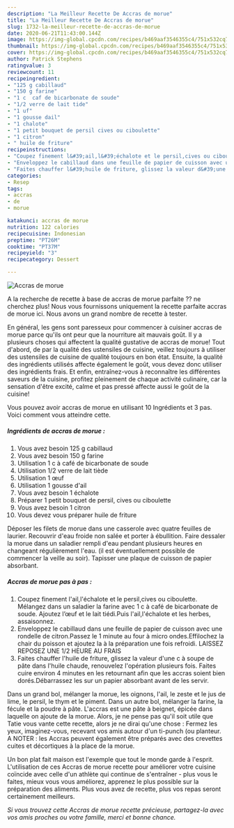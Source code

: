 ```yaml
---
description: "La Meilleur Recette De Accras de morue"
title: "La Meilleur Recette De Accras de morue"
slug: 1732-la-meilleur-recette-de-accras-de-morue
date: 2020-06-21T11:43:00.144Z
image: https://img-global.cpcdn.com/recipes/b469aaf3546355c4/751x532cq70/accras-de-morue-photo-principale-de-la-recette.jpg
thumbnail: https://img-global.cpcdn.com/recipes/b469aaf3546355c4/751x532cq70/accras-de-morue-photo-principale-de-la-recette.jpg
cover: https://img-global.cpcdn.com/recipes/b469aaf3546355c4/751x532cq70/accras-de-morue-photo-principale-de-la-recette.jpg
author: Patrick Stephens
ratingvalue: 3
reviewcount: 11
recipeingredient:
- "125 g cabillaud"
- "150 g farine"
- "1 c  caf de bicarbonate de soude"
- "1/2 verre de lait tide"
- "1 uf"
- "1 gousse dail"
- "1 chalote"
- "1 petit bouquet de persil cives ou ciboulette"
- "1 citron"
- " huile de friture"
recipeinstructions:
- "Coupez finement l&#39;ail,l&#39;échalote et le persil,cives ou ciboulette. Mélangez dans un saladier la farine avec 1 c à café de bicarbonate de soude. Ajoutez l’œuf et le lait tiédi.Puis l&#39;ail,l&#39;échalote et les herbes, assaisonnez."
- "Enveloppez le cabillaud dans une feuille de papier de cuisson avec une rondelle de citron.Passez le 1 minute au four à micro ondes.Effilochez la chair du poisson et ajoutez la à la préparation une fois refroidi. LAISSEZ REPOSEZ UNE 1/2 HEURE AU FRAIS"
- "Faites chauffer l&#39;huile de friture, glissez la valeur d&#39;une c à soupe de pâte dans l&#39;huile chaude, renouvelez l&#39;opération plusieurs fois. Faites cuire environ 4 minutes en les retournant afin que les accras soient bien dorés.Débarrassez les sur un papier absorbant avant de les servir."
categories:
- Resep
tags:
- accras
- de
- morue

katakunci: accras de morue 
nutrition: 122 calories
recipecuisine: Indonesian
preptime: "PT26M"
cooktime: "PT37M"
recipeyield: "3"
recipecategory: Dessert

---
```



![Accras de morue](https://img-global.cpcdn.com/recipes/b469aaf3546355c4/751x532cq70/accras-de-morue-photo-principale-de-la-recette.jpg)

A la recherche de recette à base de accras de morue parfaite ?? ne cherchez plus! Nous vous fournissons uniquement la recette parfaite accras de morue ici. Nous avons un grand nombre de recette à tester.

En général, les gens sont paresseux pour commencer à cuisiner accras de morue parce qu'ils ont peur que la nourriture ait mauvais goût. Il y a plusieurs choses qui affectent la qualité gustative de accras de morue! Tout d'abord, de par la qualité des ustensiles de cuisine, veillez toujours à utiliser des ustensiles de cuisine de qualité toujours en bon état. Ensuite, la qualité des ingrédients utilisés affecte également le goût, vous devez donc utiliser des ingrédients frais. Et enfin, entraînez-vous à reconnaître les différentes saveurs de la cuisine, profitez pleinement de chaque activité culinaire, car la sensation d'être excité, calme et pas pressé affecte aussi le goût de la cuisine!

<!--inarticleads1-->

Vous pouvez avoir accras de morue en utilisant 10 Ingrédients et 3 pas. Voici comment vous atteindre cette.

##### Ingrédients de accras de morue :

1. Vous avez besoin 125 g cabillaud
1. Vous avez besoin 150 g farine
1. Utilisation 1 c à café de bicarbonate de soude
1. Utilisation 1/2 verre de lait tiède
1. Utilisation 1 œuf
1. Utilisation 1 gousse d&#39;ail
1. Vous avez besoin 1 échalote
1. Préparer 1 petit bouquet de persil, cives ou ciboulette
1. Vous avez besoin 1 citron
1. Vous devez vous préparer  huile de friture


Déposer les filets de morue dans une casserole avec quatre feuilles de laurier. Recouvrir d&#39;eau froide non salée et porter à ébullition. Faire dessaler la morue dans un saladier rempli d&#39;eau pendant plusieurs heures en changeant régulièrement l&#39;eau. (il est éventuellement possible de commencer la veille au soir). Tapisser une plaque de cuisson de papier absorbant. 

<!--inarticleads2-->

##### Accras de morue pas à pas :

1. Coupez finement l&#39;ail,l&#39;échalote et le persil,cives ou ciboulette. Mélangez dans un saladier la farine avec 1 c à café de bicarbonate de soude. Ajoutez l’œuf et le lait tiédi.Puis l&#39;ail,l&#39;échalote et les herbes, assaisonnez.
1. Enveloppez le cabillaud dans une feuille de papier de cuisson avec une rondelle de citron.Passez le 1 minute au four à micro ondes.Effilochez la chair du poisson et ajoutez la à la préparation une fois refroidi. LAISSEZ REPOSEZ UNE 1/2 HEURE AU FRAIS
1. Faites chauffer l&#39;huile de friture, glissez la valeur d&#39;une c à soupe de pâte dans l&#39;huile chaude, renouvelez l&#39;opération plusieurs fois. Faites cuire environ 4 minutes en les retournant afin que les accras soient bien dorés.Débarrassez les sur un papier absorbant avant de les servir.


Dans un grand bol, mélanger la morue, les oignons, l&#39;ail, le zeste et le jus de lime, le persil, le thym et le piment. Dans un autre bol, mélanger la farine, la fécule et la poudre à pâte. L&#39;accras est une pâte à beignet, épicée dans laquelle on ajoute de la morue. Alors, je ne pense pas qu&#39;il soit utile que Tatie vous vante cette recette, alors je ne dirai qu&#39;une chose : Fermez les yeux, imaginez-vous, recevant vos amis autour d&#39;un ti-punch (ou planteur. A NOTER : les Accras peuvent également être préparés avec des crevettes cuites et décortiques à la place de la morue. 

<!--inarticleads1-->

<p>
Un bon plat fait maison est l'exemple que tout le monde garde à l'esprit. L'utilisation de ces Accras de morue recette pour améliorer votre cuisine coïncide avec celle d'un athlète qui continue de s'entraîner - plus vous le faites, mieux vous vous améliorez, apprenez le plus possible sur la préparation des aliments. Plus vous avez de recette, plus vos repas seront certainement meilleurs.
</p>

<p>
<i>Si vous trouvez cette Accras de morue recette précieuse, partagez-la avec vos amis proches ou votre famille, merci et bonne chance.</i>
</p>
